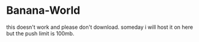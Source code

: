 # Banana-World

this doesn't work and please don't download. someday i will host it on here but the push limit is 100mb.
